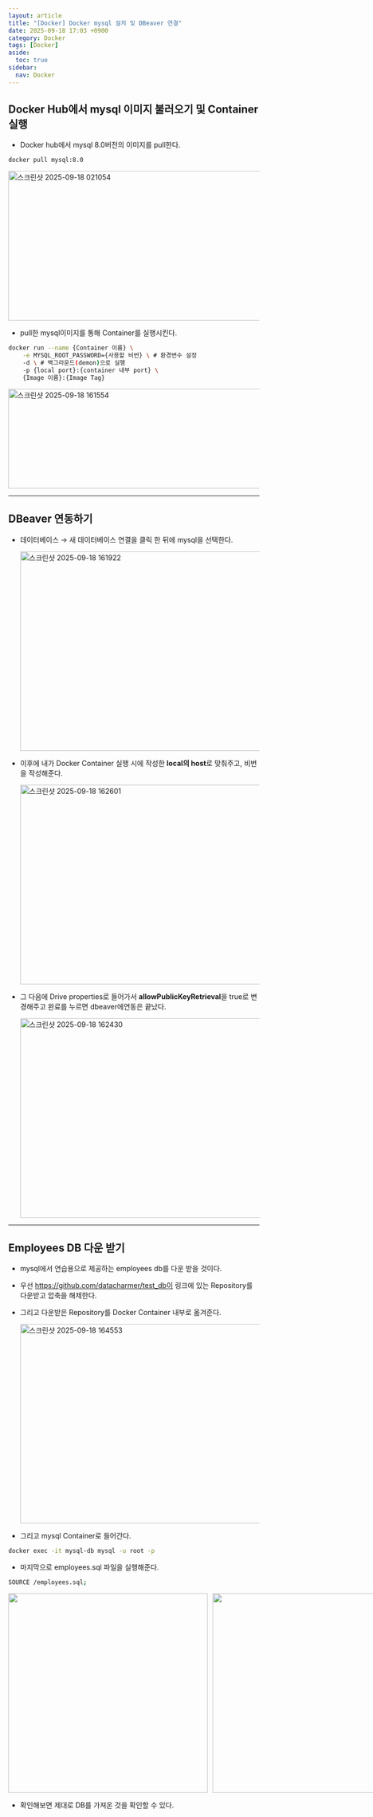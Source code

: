 ```yaml
---
layout: article
title: "[Docker] Docker mysql 설치 및 DBeaver 연결"
date: 2025-09-18 17:03 +0900
category: Docker
tags: [Docker]
aside:
  toc: true
sidebar:
  nav: Docker
---
```

## Docker Hub에서 mysql 이미지 불러오기 및 Container 실행

- Docker hub에서 mysql 8.0버전의 이미지를 pull한다.

```bash
docker pull mysql:8.0
```

<img width="800" height="300" alt="스크린샷 2025-09-18 021054" src="https://github.com/user-attachments/assets/36235455-6535-42f0-8398-571605168e87" />

- pull한 mysql이미지를 통해 Container를 실행시킨다.

```bash
docker run --name {Container 이름} \
	-e MYSQL_ROOT_PASSWORD={사용할 비번} \ # 환경변수 설정
	-d \ # 백그라운드(demon)으로 실행
	-p {local port}:{container 내부 port} \
	{Image 이름}:{Image Tag}
```

<img width="800" height="200" alt="스크린샷 2025-09-18 161554" src="https://github.com/user-attachments/assets/7a3bc6e9-be65-4b56-be4b-ef0b00404450" />

---

## DBeaver 연동하기

- 데이터베이스 → 새 데이터베이스 연결을 클릭 한 뒤에 mysql을 선택한다.
    
    <img width="600" height="400" alt="스크린샷 2025-09-18 161922" src="https://github.com/user-attachments/assets/319e12e7-2b32-4279-8de5-584cf4a383e5" />
- 이후에 내가 Docker Container 실행 시에 작성한 **local의 host**로 맞춰주고, 비번을 작성해준다.
    
    <img width="600" height="400" alt="스크린샷 2025-09-18 162601" src="https://github.com/user-attachments/assets/8fa6e17f-c92a-48df-8120-6819c8075ae1" />
- 그 다음에 Drive properties로 들어가서 **allowPublicKeyRetrieval**을 true로 변경해주고 완료를 누르면 dbeaver에연동은 끝났다.
    
    <img width="600" height="400" alt="스크린샷 2025-09-18 162430" src="https://github.com/user-attachments/assets/1c7b4b36-361a-4555-becf-cde07846bbe7" />

---

## Employees DB 다운 받기

- mysql에서 연습용으로 제공하는 employees db를 다운 받을 것이다.
- 우선 https://github.com/datacharmer/test_db이 링크에 있는 Repository를 다운받고 압축을 해제한다.
- 그리고 다운받은 Repository를 Docker Container 내부로 옮겨준다.
    
    <img width="600" height="400" alt="스크린샷 2025-09-18 164553" src="https://github.com/user-attachments/assets/ebd05cc2-a320-4e12-8c6e-6f3567ab9709" />
- 그리고 mysql Container로 들어간다.

```bash
docker exec -it mysql-db mysql -u root -p
```

- 마지막으로 employees.sql 파일을 실행해준다.

```bash
SOURCE /employees.sql;
```
<div style="display:flex; gap:10px;">
  <img src="https://github.com/user-attachments/assets/45dde98f-df19-4bc2-87e8-830b8c8f6c1b" width="400" />
  <img src="https://github.com/user-attachments/assets/cbd7941a-1c19-4acc-8670-b0e83167befc" width="400" />
</div>

- 확인해보면 제대로 DB를 가져온 것을 확인할 수 있다.
